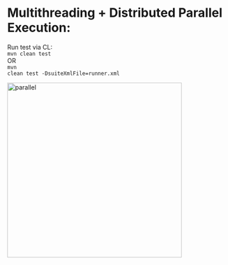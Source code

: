 # Multithreading + Distributed Parallel Execution:

Run test via CL:<br>
<code>mvn clean test</code><br>
OR<br>
<code>mvn clean test -DsuiteXmlFile=runner.xml</code><br>

<img src="https://user-images.githubusercontent.com/60035342/187041236-8402a254-eaf9-4bc0-b9ff-d7271f51dda9.png" alt="parallel" width="400" height="400">
